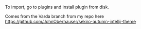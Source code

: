 To import, go to plugins and install plugin from disk.

Comes from the Varda branch from my repo here https://github.com/JohnOberhauser/sekiro-autumn-intellij-theme